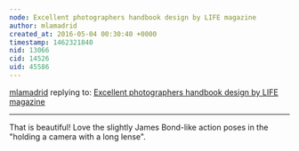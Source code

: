```yaml
---
node: Excellent photographers handbook design by LIFE magazine
author: mlamadrid
created_at: 2016-05-04 00:30:40 +0000
timestamp: 1462321840
nid: 13066
cid: 14526
uid: 45586
---
```




[mlamadrid](../profile/mlamadrid) replying to: [Excellent photographers handbook design by LIFE magazine](../notes/warren/05-03-2016/excellent-photographers-handbook-design-by-life-magazine)

----
That is beautiful! Love the slightly James Bond-like action poses in the "holding a camera with a long lense". 